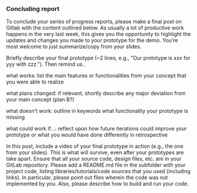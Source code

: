 ### Concluding report
To conclude your series of progress reports, please make a final post on Gitlab with the content outlined below.
As usually a lot of productive work happens in the very last week, this gives you the opportunity to highlight the updates and changes you made to your prototype for the demo.
You’re most welcome to just summarize/copy from your slides.

Briefly describe your final prototype (~2 lines, e.g., "Our prototype is xxx for yyy with zzz.").
Then remind us..



what works: list the main features or functionalities from your concept that you were able to realize

what plans changed: if relevant, shortly describe any major deviation from your main concept (plan B?)

what doesn't work: outline in keywords what functionality your prototype is missing

what could work if...: reflect upon how future iterations could improve your prototype or what you would have done differently in retrospective


In this post, include a video of your final prototype in action (e.g., the one from your slides). This is what will survive, even after your prototypes are take apart.
Ensure that all your source code, design files, etc. are in your GitLab repository. Please add a README.md file in the subfolder with your project code, listing libraries/tutorials/code sources that you used (including links). In particular, please point out files wherein the code was not implemented by you. Also, please describe how to build and run your code.